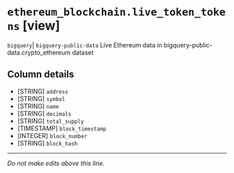 # `ethereum_blockchain.live_token_tokens` [view]
`bigquery`| `bigquery-public-data`
Live Ethereum data in bigquery-public-data.crypto_ethereum dataset

## Column details
* [STRING]    `address`
* [STRING]    `symbol`
* [STRING]    `name`
* [STRING]    `decimals`
* [STRING]    `total_supply`
* [TIMESTAMP] `block_timestamp`
* [INTEGER]   `block_number`
* [STRING]    `block_hash`

-------------------------------------------------------------------------------
*Do not make edits above this line.*
